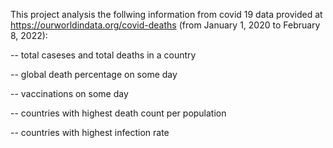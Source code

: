 

This project analysis the follwing information from covid 19 data provided at https://ourworldindata.org/covid-deaths
(from January 1, 2020 to February 8, 2022):

-- total caseses and total deaths in a country

-- global death percentage on some day

-- vaccinations on some day

-- countries with highest death count per population

-- countries with highest infection rate
